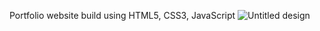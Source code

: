 Portfolio website build using HTML5, CSS3, JavaScript
![Untitled design](https://github.com/seraprogrammer/PortfolioWebsite/assets/73139993/1adea2e0-733e-47ae-9e7f-af79c5218287)
